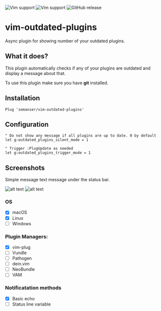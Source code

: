 ![Vim support](https://img.shields.io/badge/vim-support-brightgreen.svg?style=flat-square)
![Vim support](https://img.shields.io/badge/neovim-support-brightgreen.svg?style=flat-square)
![GitHub release](https://img.shields.io/github/release/semanser/vim-outdated-plugins.svg?style=flat-square)

# vim-outdated-plugins

Async plugin for showing number of your outdated plugins.

## What it does?

This plugin automatically checks if any of your plugins are outdated and display a message about that.

To use this plugin make sure you have **git** installed.

## Installation

```vim
Plug 'semanser/vim-outdated-plugins'
```

## Configuration

```vim
" Do not show any message if all plugins are up to date. 0 by default
let g:outdated_plugins_silent_mode = 1

" Trigger :PlugUpdate as needed
let g:outdated_plugins_trigger_mode = 1
```

## Screenshots

Simple message text message under the status bar.

![alt text](https://raw.githubusercontent.com/semanser/vim-outdated-plugins/master/images/outdated.png)
![alt text](https://raw.githubusercontent.com/semanser/vim-outdated-plugins/master/images/updated.png)

### OS

- [x] macOS
- [x] Linux
- [ ] Windows

### Plugin Managers:

- [x] vim-plug
- [ ] Vundle
- [ ] Pathogen
- [ ] dein.vim
- [ ] NeoBundle
- [ ] VAM

### Notificatation methods

- [x] Basic echo
- [ ] Status line variable
